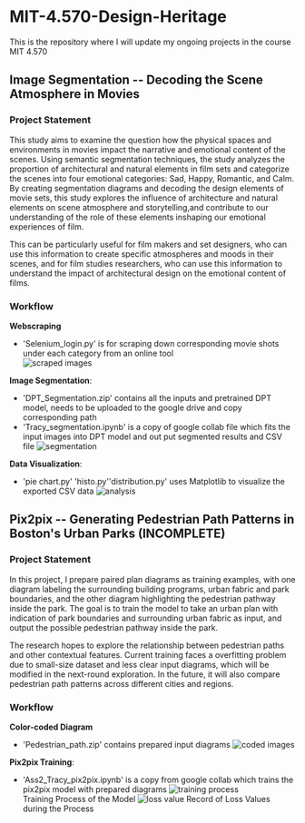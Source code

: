 # MIT-4.570-Design-Heritage
This is the repository where I will update my ongoing projects in the course MIT 4.570
  
## Image Segmentation -- Decoding the Scene Atmosphere in Movies
  
### Project Statement
This study aims to examine the question how the physical spaces and environments in movies impact the narrative and emotional content of the scenes. Using semantic 
segmentation techniques, the study analyzes the proportion of architectural and natural elements in film sets and categorize the scenes into four emotional 
categories: Sad, Happy, Romantic, and Calm. By creating segmentation diagrams and decoding the design elements of movie sets, this study explores the influence of 
architecture and natural elements on scene atmosphere and storytelling,and contribute to our understanding of the role of these elements inshaping our emotional 
experiences of film.
  
This can be particularly useful for film makers and set designers, who can use this information to create specific atmospheres and moods in their scenes, and for 
film studies researchers, who can use this information to understand the impact of architectural design on the emotional content of films.

### Workflow
**Webscraping**  
- 'Selenium_login.py' is for scraping down corresponding movie shots under each category from an online tool  
![scraped images](https://github.com/shuhanmomo/MIT-4.570-Design-Heritage/blob/cd693d93ce010c18932c2a4cf1fb75f1c038d96e/img/webscraping.jpg)
  
**Image Segmentation**:  
- 'DPT_Segmentation.zip' contains all the inputs and pretrained DPT model, needs to be uploaded to the google drive and copy corresponding path  
- 'Tracy_segmentation.ipynb' is a copy of google collab file which fits the input images into DPT model and out put segmented results and CSV file
![segmentation](https://github.com/shuhanmomo/MIT-4.570-Design-Heritage/blob/cd693d93ce010c18932c2a4cf1fb75f1c038d96e/img/segmented.png)
  
**Data Visualization**:  
- 'pie chart.py' 'histo.py''distribution.py' uses Matplotlib to visualize the exported CSV data
![analysis](https://github.com/shuhanmomo/MIT-4.570-Design-Heritage/blob/cd693d93ce010c18932c2a4cf1fb75f1c038d96e/img/data%20analysis.jpg)  
    
  
  
## Pix2pix --  Generating Pedestrian Path Patterns in Boston's Urban Parks (INCOMPLETE) 
 
### Project Statement
In this project, I prepare paired plan diagrams as training examples, with one diagram labeling the surrounding building programs, urban fabric and park boundaries, and the other diagram highlighting the pedestrian pathway inside the park. The goal is to train the model to take an urban plan with indication of park boundaries and surrounding urban fabric as input, and output the possible pedestrian pathway inside the park.

The research hopes to explore the relationship between pedestrian paths and other contextual  features. Current training faces a overfitting problem due to small-size dataset and less clear input diagrams, which will be modified in the next-round exploration. In the future, it will also compare pedestrian path patterns across different cities and regions.


### Workflow
**Color-coded Diagram**  
- 'Pedestrian_path.zip' contains prepared input diagrams
![coded images](https://github.com/shuhanmomo/MIT-4.570-Design-Heritage/blob/49da4fd53152097c955dcb8fa5fc4c245c461a9d/img/pix2pix.png)
  
**Pix2pix Training**:  
- 'Ass2_Tracy_pix2pix.ipynb' is a copy from google collab which trains the pix2pix model with prepared diagrams
![training process](https://github.com/shuhanmomo/MIT-4.570-Design-Heritage/blob/49da4fd53152097c955dcb8fa5fc4c245c461a9d/img/pix2pix-training%20process.png)  
Training Process of the Model
![loss value](https://github.com/shuhanmomo/MIT-4.570-Design-Heritage/blob/49da4fd53152097c955dcb8fa5fc4c245c461a9d/img/pix2pix%20-loss.png)
Record of Loss Values during the Process
  




